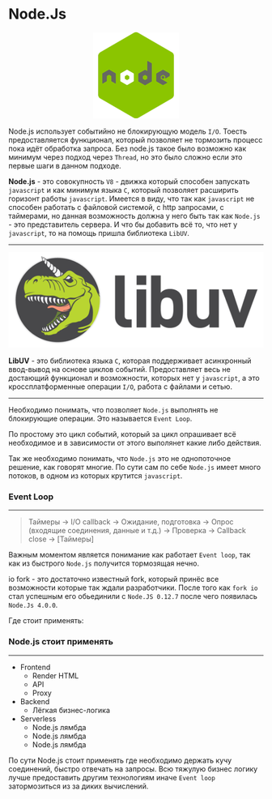 # Node.Js

<div style="text-align: center;">

![](nodejs.png) 

</div>

Node.js использует событийно не блокирующую модель `I/O`. Тоесть предоставляется функционал, который позволяет не тормозить процесс пока идёт обработка запроса. Без node.js такое было возможно как минимум через подход через `Thread`, но это было сложно если это первые шаги в данном подходе.

**Node.js** - это совокупность `V8` - движка который способен запускать `javascript` и как минимум языка `C`, который позволяет расширить горизонт работы `javascript`. Имеется в виду, что так как `javascript` не способен работать с файловой системой, с http запросами, с таймерами, но данная возможность должна у него быть так как `Node.js` - это представитель сервера. И что бы добавить всё то, что нет у `javascript`, то на помощь пришла библиотека `LibUV`. 

---
<center>

![](libuv.png) 

</center>

**LibUV** - это библиотека языка `C`, которая поддерживает асинхронный ввод-вывод на основе циклов событий. Предоставляет весь не достающий функционал и возможности, которых нет у `javascript`, а это кроссплатформенные операции `I/O`, работа с файлами и сетью.

---

Необходимо понимать, что позволяет `Node.js` выполнять не блокирующие операции. Это называется `Event Loop`.

По простому это цикл событий, который за цикл опрашивает всё необходимое и в зависимости от этого выполянет какие либо действия.

Так же необходимо понимать, что `Node.js` это не однопоточное решение, как говорят многие. По сути сам по себе `Node.js` имеет много потоков, в одном из которых крутится `javascript`.

### Event Loop
---
> Таймеры -> I/O callback -> Ожидание, подготовка -> Опрос (входящие соединения, данные и т.д.) -> Проверка -> Callback close -> [Таймеры]

Важным моментом является понимание как работает `Event loop`, так как из быстрого `Node.js` получится тормозящая нечно.

io fork - это достаточно известный fork, который принёс все возможности которые так ждали разработчики. После того как `fork io` стал успешным его обьединили с `Node.JS 0.12.7` после чего появилась `Node.Js 4.0.0`.

Где стоит применять:

### Node.js стоит применять
---
* Frontend
    * Render HTML
    * API
    * Proxy
* Backend
    * Лёгкая бизнес-логика
* Serverless
    * Node.js лямбда
    * Node.js лямбда
    * Node.js лямбда

По сути Node.js стоит применять где необходимо держать кучу соединений, быстро отвечать на запросы. Всю тяжулую бизнес логику лучше предоставить другим технологиям иначе `Event loop` затормозиться из за диких вычислений.